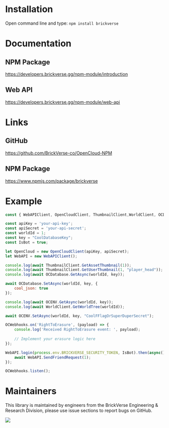 # Installation
Open command line and type: ``npm install brickverse``

# Documentation
## NPM Package
https://developers.brickverse.gg/npm-module/introduction

## Web API
https://developers.brickverse.gg/npm-module/web-api

# Links
## GitHub 
https://github.com/BrickVerse-co/OpenCloud-NPM

## NPM Package
https://www.npmjs.com/package/brickverse

# Example
```js
const { WebAPIClient, OpenCloudClient, ThumbnailClient,WorldClient, OCDatabase, OCENV, OCWebhooks } = require("brickverse");

const apiKey = 'your-api-key';
const apiSecret = 'your-api-secret';
const worldId = 1;
const key = "CoolDatabaseKey";
const IsBot = true;

let OpenCloud = new OpenCloudClient(apiKey, apiSecret);
let WebAPI = new WebAPIClient();

console.log(await ThumbnailClient.GetAssetThumbnail(1));
console.log(await ThumbnailClient.GetUserThumbnail(1, "player_head"));
console.log(await OCDatabase.GetAsync(worldId, key));

await OCDatabase.SetAsync(worldId, key, {
    cool_json: true
});

console.log(await OCENV.GetAsync(worldId, key));
console.log(await WorldClient.GetWorldTree(worldId));

await OCENV.SetAsync(worldId, key, "CoolFFlagOrSuperDuperSecret");

OCWebhooks.on('RightToErasure', (payload) => {
    console.log('Received RightToErasure event: ', payload);
    
    // Implement your erasure logic here
});

WebAPI.login(process.env.BRICKVERSE_SECURITY_TOKEN, IsBot).then(async() => {
    await WebAPI.SendFriendRequest(1);
});

OCWebhooks.listen();
```

# Maintainers
This library is maintained by engineers from the BrickVerse Engineering & Research Division, please use issue sections to report bugs on GitHub.

[![](https://data.jsdelivr.com/v1/package/npm/brickverse/badge)](https://www.jsdelivr.com/package/npm/brickverse)
